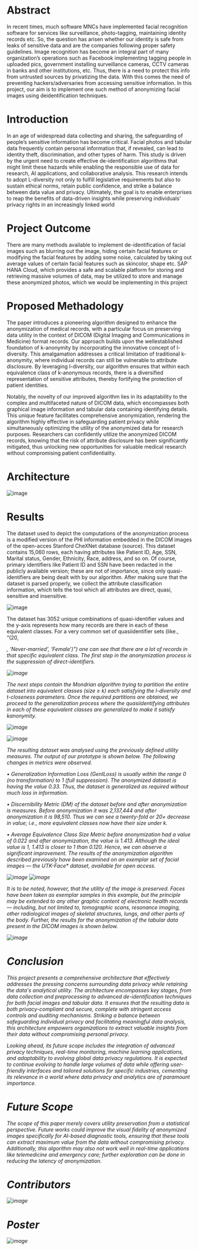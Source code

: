 # Abstract
In recent times, much software MNCs have implemented facial recognition software for services like surveillance, photo-tagging, maintaining identity records etc. So, the question has arisen whether our identity is safe from leaks of sensitive data and are the companies following proper safety guidelines. Image recognition has become an integral part of many organization’s operations such as Facebook implementing tagging people in uploaded pics, government installing surveillance cameras, CCTV cameras in banks and other institutions, etc. Thus, there is a need to protect this info from untrusted sources by privatizing the data. With this comes the need of preventing hackers/adversaries from accessing sensitive information. In this project, our aim is to implement one such method of anonymizing facial images using deidentification techniques.

# Introduction
In an age of widespread data collecting and sharing, the safeguarding of people’s sensitive information has become critical. Facial photos and tabular data frequently contain personal information that, if revealed, can lead to identity theft, discrimination, and other types of harm. This study is driven by the urgent need to create effective de-identification algorithms that might limit these hazards while enabling the responsible use of data for research, AI applications, and collaborative analysis. This research intends to adopt L-diversity not only to fulfill legislative requirements but also to sustain ethical norms, retain public confidence, and strike a balance between data value and privacy. Ultimately, the goal is to enable enterprises to reap the benefits of data-driven insights while preserving individuals' privacy rights in an increasingly linked world

# Project Outcome
There are many methods available to implement de-identification of facial images such as blurring out the image, hiding certain facial features or modifying the facial features by adding some noise, calculated by taking out average values of certain facial features such as skincolor, shape etc. SAP HANA Cloud, which provides a safe and scalable platform for storing and retrieving massive volumes of data, may be utilized to store and manage these anonymized photos, which we would be implementing in this project

# Proposed Methadology
The paper introduces a pioneering algorithm designed to enhance the anonymization of medical records, with a particular focus on preserving data utility in the context of DICOM (Digital Imaging and Communications in Medicine) format records. Our approach builds upon the wellestablished foundation of k-anonymity by incorporating the innovative concept of l-diversity. This amalgamation addresses a critical limitation of traditional k- anonymity, where individual records can still be vulnerable to attribute disclosure. By leveraging l-diversity, our algorithm ensures that within each equivalence class of k-anonymous records, there is a diversified representation of sensitive attributes, thereby fortifying the protection of patient identities.

Notably, the novelty of our improved algorithm lies in its adaptability to the complex and multifaceted nature of DICOM data, which encompasses both graphical image information and tabular data containing identifying details. This unique feature facilitates comprehensive anonymization, rendering the algorithm highly effective in safeguarding patient privacy while simultaneously optimizing the utility of the anonymized data for research purposes. Researchers can confidently utilize the anonymized DICOM records, knowing that the risk of attribute disclosure has been significantly mitigated, thus unlocking new opportunities for valuable medical research without compromising patient confidentiality.

# Architecture

![image](https://github.com/KasiR07/Anonymizing-Medical-Records-using-K-Anonymity-and-L-Diversity/assets/108777263/4914f3a6-bea4-4be4-9b13-525cadb344ec)

# Results 
The dataset used to depict the computations of the anonymization process is a modified version of the PHI information embedded in the DICOM images of the open-acces Stanford CheXNet database (source). This dataset contains 15,060 rows, each having attributes like Patient ID, Age, SSN, Marital status, Gender, Ethnicity, Race, address, and so on. Of course, primary identifiers like Patient ID and SSN have been redacted in the publicly available version; these are not of importance, since only quasi-identifiers are being dealt with by our algorithm. After making sure that the dataset is parsed properly, we collect the attribute classification information, which tells the tool which all attributes are direct, quasi, sensitive and insensitive.

![image](https://github.com/KasiR07/Anonymizing-Medical-Records-using-K-Anonymity-and-L-Diversity/assets/108777263/8d716a9b-2e29-475c-ab7f-17a8e357b92b)

The dataset has 3052 unique combinations of quasi-identifier values and the y-axis represents how many records are there in each of these equivalent classes. For a very common set of quasiidentifier sets (like., “(20, <address>, ‘Never-married’, ‘Female’)”) one can see that there are a lot of records in that specific equivalent class. The first step in the anonymization process is the suppression of direct-identifiers.

![image](https://github.com/KasiR07/Anonymizing-Medical-Records-using-K-Anonymity-and-L-Diversity/assets/108777263/6cc82aea-e2aa-4095-9c47-692b5f7f0aaa)

The next steps contain the Mondrian algorithm trying to partition the entire dataset into equivalent classes (size ≥ k) each satisfying the l-diversity and t-closeness parameters. Once the required partitions are obtained, we proceed to the generalization process where the quasiidentifying attributes in each of these equivalent classes are generalized to make it satisfy kanonymity.

![image](https://github.com/KasiR07/Anonymizing-Medical-Records-using-K-Anonymity-and-L-Diversity/assets/108777263/15bd6aa8-bc22-49af-9523-af0b2921a82d)

![image](https://github.com/KasiR07/Anonymizing-Medical-Records-using-K-Anonymity-and-L-Diversity/assets/108777263/9ebdee89-20e9-43a8-9428-953f525cd5ba)

The resulting dataset was analysed using the previously defined utility measures. The output of our prototype is shown below. The following changes in metrics were observed.

• Generalization Information Loss (GenILoss) is usually within the range 0 (no transformation) to 1 (full suppression). The anonymized dataset is having the value 0.33. Thus, the dataset is generalized as required without much loss in information.

• Discernibility Metric (DM) of the dataset before and after anonymization is measures. Before anonymization it was 2,137,444 and after anonymization it is 98,510. Thus we can see a twenty-fold or 20× decrease in value; i.e., more equivalent classes now have their size under k.

• Average Equivalence Class Size Metric before anonymization had a value of 0.022 and after anonymization, the value is 1.413. Although the ideal value is 1, 1.413 is closer to 1 than 0.120. Hence, we can observe a significant improvement. The results of the anonymization algorithm described previously have been examined on an exemplar set of facial images — the UTK-Face* dataset, available for open access.

![image](https://github.com/KasiR07/Anonymizing-Medical-Records-using-K-Anonymity-and-L-Diversity/assets/108777263/a5e090ea-529d-4957-b6c2-8bd1b1e9d7d5)
![image](https://github.com/KasiR07/Anonymizing-Medical-Records-using-K-Anonymity-and-L-Diversity/assets/108777263/90fd3ecf-cfc6-4f30-8928-3fcbceb07597)


It is to be noted, however, that the utility of the image is preserved. Faces have been taken as exemplar samples in this example, but the principle may be extended to any other graphic content of electronic health records — including, but not limited to, tomographic scans, resonance imaging, other radiological images of skeletal structures, lungs, and other parts of the body. Further, the results for the anonymization of the tabular data present in the DICOM images is shown below.

![image](https://github.com/KasiR07/Anonymizing-Medical-Records-using-K-Anonymity-and-L-Diversity/assets/108777263/a62ae57c-6b04-4a77-af97-5d527e044899)

# Conclusion
This project presents a comprehensive architecture that effectively addresses the pressing concerns surrounding data privacy while retaining the data's analytical utility. The architecture encompasses key stages, from data collection and preprocessing to advanced de-identification techniques for both facial images and tabular data. It ensures that the resulting data is both privacy-compliant and secure, complete with stringent access controls and auditing mechanisms. Striking a balance between safeguarding individual privacy and facilitating meaningful data analysis, this architecture empowers organizations to extract valuable insights from their data without compromising personal privacy.

Looking ahead, its future scope includes the integration of advanced privacy techniques, real-time monitoring, machine learning applications, and adaptability to evolving global data privacy regulations. It is expected to continue evolving to handle large volumes of data while offering user-friendly interfaces and tailored solutions for specific industries, cementing its relevance in a world where data privacy and analytics are of paramount importance.

# Future Scope
The scope of this paper merely covers utility preservation from a statistical perspective. Future works could improve the visual fidelity of anonymized images specifically for AI-based diagnostic tools, ensuring that these tools can extract maximum value from the data without compromising privacy. Additionally, this algorithm may also not work well in real-time applications like telemedicine and emergency care; further exploration can be done in reducing the latency of anonymization.

# Contributors

![image](https://github.com/KasiR07/Anonymizing-Medical-Records-using-K-Anonymity-and-L-Diversity/assets/108777263/429ac004-f519-4a3a-901e-8843a1fde2f7)

# Poster

![image](https://github.com/KasiR07/Anonymizing-Medical-Records-using-K-Anonymity-and-L-Diversity/assets/108777263/a65a23b2-0830-42c5-92a8-48ab076f5bc6)


